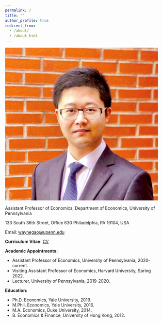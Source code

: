 ```yaml
---
permalink: /
title: ""
author_profile: true
redirect_from: 
  - /about/
  - /about.html
---
```


![Profile Image](images/BrickLightSqS.jpg)

Assistant Professor of Economics,
Department of Economics,
University of Pennsylvania

133 South 36th Street, Office 630
Philadelphia, PA 19104, USA

Email: [waynegao@upenn.edu](mailto:waynegao@upenn.edu)

**Curriculum Vitae**: [CV](files/GaoWayne_CV250210.pdf)

**Academic Appointments:**
* Assistant Professor of Economics, University of Pennsylvania, 2020-current.
* Visiting Assistant Professor of Economics, Harvard University, Spring 2022.
* Lecturer, University of Pennsylvania, 2019-2020.

**Education:**
* Ph.D. Economics, Yale University, 2019.​
* M.Phil. Economics, Yale University, 2016.
* M.A. Economics, Duke University, 2014.
* B. Economics & Finance, University of Hong Kong, 2012.

